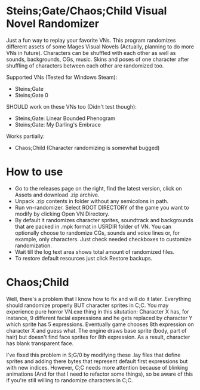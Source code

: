 # Steins;Gate/Chaos;Child Visual Novel Randomizer
Just a fun way to replay your favorite VNs. This program randomizes different assets of some Mages Visual Novels (Actually, planning to do more VNs in future). Characters can be shuffled with each other as well as sounds, backgrounds, CGs, music. Skins and poses of one character after shuffling of characters between each other are randomized too.

Supported VNs (Tested for Windows Steam):
- Steins;Gate
- Steins;Gate 0

SHOULD work on these VNs too (Didn't test though):
- Steins;Gate: Linear Bounded Phenogram
- Steins;Gate: My Darling's Embrace

Works partially:
- Chaos;Child (Character randomizing is somewhat bugged)

# How to use
- Go to the releases page on the right, find the latest version, click on Assets and download .zip archive. 
- Unpack .zip contents in folder without any semicolons in path.
- Run vn-randomizer. Select ROOT DIRECTORY of the game you want to modify by clicking Open VN Directory.
- By default it randomizes character sprites, soundtrack and backgrounds that are packed in .mpk format in USRDIR folder of VN. You can optionally choose to randomize CGs, sounds and voice lines or, for example, only characters. Just check needed checkboxes to customize randomization.
- Wait till the log text area shows total amount of randomized files.
- To restore default resources just click Restore backups.

# Chaos;Child
Well, there's a problem that I know how to fix and will do it later. Everything should randomize properly BUT character sprites in C;C. You may experience pure horror VN.exe thing in this situtation: Character X has, for instance, 9 different facial expressions and he gets replaced by character Y which sprite has 5 expressions. Eventually game chooses 8th expression on character X and guess what. The engine draws base sprite (body, part of hair) but doesn't find face sprites for 8th expression. As a result, character has blank transparent face.

I've fixed this problem in S;G/0 by modifying these .lay files that define sprites and adding there bytes that represent default first expressions but with new indices. However, C;C needs more attention because of blinking animations (And for that I need to refactor some things), so be aware of this if you're still willing to randomize characters in C;C.

